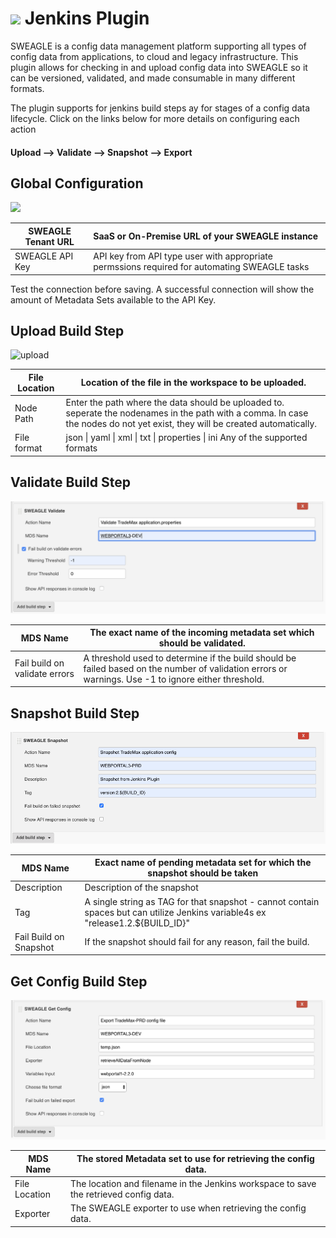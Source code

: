 # ![](screenshots/sweaglelogo.png)         Jenkins Plugin   

SWEAGLE is a config data management platform supporting all types of config data from applications, to cloud and legacy infrastructure.  This plugin allows for checking in and upload config data into SWEAGLE so it can be versioned, validated, and made consumable in many different formats. 

The plugin supports for jenkins build steps ay for stages of a config data lifecycle. Click on the links below for more details on configuring each action

#### 			Upload --> Validate --> Snapshot --> Export

## Global Configuration
![](screenshots/globalConfigure.png)

| SWEAGLE Tenant URL | SaaS or On-Premise URL of your SWEAGLE instance              |
| ------------------ | :----------------------------------------------------------- |
| SWEAGLE API Key    | API key from API type user with appropriate permssions required for automating SWEAGLE tasks |

Test the connection before saving.  A successful connection will show the amount of Metadata Sets available to the API Key.
## Upload Build Step

![upload](screenshots/upload.png)

| File Location | Location of the file in the workspace to be uploaded.        |
| ------------- | ------------------------------------------------------------ |
| Node Path     | Enter the path where the data should be uploaded to. seperate the nodenames in the path with a comma. In case the nodes do not yet exist, they will be created automatically. |
| File format   | json \| yaml \| xml \| txt \| properties \| ini Any of the supported formats |



## Validate Build Step

![validate](screenshots/validate.png)

| MDS Name                      | The exact name of the incoming metadata set which should be validated. |
| ----------------------------- | ------------------------------------------------------------ |
| Fail build on validate errors | A threshold used to determine if the build should be failed based on the number of validation errors or warnings.  Use -1 to ignore either threshold. |



## Snapshot Build Step

![snapshot](screenshots/snapshot.png)

| MDS Name               | Exact name of pending metadata set for which the snapshot should be taken |
| ---------------------- | ------------------------------------------------------------ |
| Description            | Description of the snapshot                                  |
| Tag                    | A single string as TAG for that snapshot - cannot contain spaces but can utilize Jenkins variable4s ex "release1.2.${BUILD_ID}" |
| Fail Build on Snapshot | If the snapshot should fail for any reason, fail the build.  |



## Get Config Build Step

![export](screenshots/export.png)

| MDS Name      | The stored Metadata set to use for retrieving the config data. |
| ------------- | ------------------------------------------------------------ |
| File Location | The location and filename in the Jenkins workspace to save the retrieved config data. |
| Exporter      | The SWEAGLE exporter to use when retrieving the config data. |